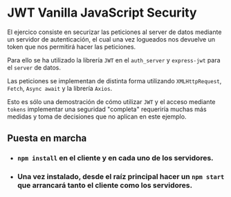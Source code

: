 # JWT Vanilla JavaScript Security

El ejercico consiste en securizar las peticiones al server de datos mediante un servidor de autenticación, el cual una vez logueados nos devuelve un token que nos permitirá hacer las peticiones.

Para ello se ha utilizado la librería `JWT` en el `auth_server` y `express-jwt` para el `server` de datos.

Las peticiones se implementan de distinta forma utilizando `XMLHttpRequest`, `Fetch`, `Async await` y la librería `Axios`.

Esto es sólo una demostración de cómo utilizar `JWT` y el acceso mediante `tokens` implementar una seguridad "completa" requeriría muchas más medidas y toma de decisiones que no aplican en este ejemplo.

## Puesta en marcha

- ### `npm install` en el cliente y en cada uno de los servidores.
- ### Una vez instalado, desde el raíz principal hacer un `npm start` que arrancará tanto el cliente como los servidores.

